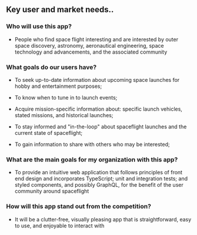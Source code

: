 ## Key user and market needs..

### Who will use this app?
    
* People who find space flight interesting and are interested by outer space discovery, astronomy, aeronautical engineering, space technology and advancements, and the associated community
    
### What goals do our users have?

* To seek up-to-date information about upcoming space launches for hobby and entertainment purposes; 

* To know when to tune in to launch events;

* Acquire mission-specific information about: specific launch vehicles, stated missions, and historical launches;

* To stay informed and "in-the-loop" about spaceflight launches and the current state of spaceflight;

* To gain information to share with others who may be interested;


### What are the main goals for my organization with this app?

* To provide an intuitive web application that follows principles of front end design and incorporates TypeScript; unit and integration tests; and styled components, and possibly GraphQL, for the benefit of the user community around spaceflight

### How will this app stand out from the competition?

* It will be a clutter-free, visually pleasing app that is straightforward, easy to use, and enjoyable to interact with